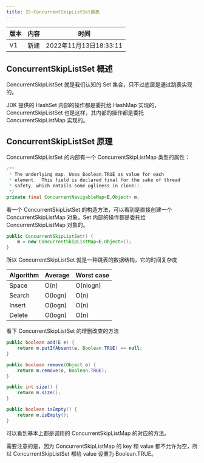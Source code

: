 ```yaml
---
title: 25-ConcurrentSkipListSet跳表
---
```


| 版本 | 内容 | 时间                   |
| ---- | ---- | ---------------------- |
| V1   | 新建 | 2022年11月13日18:33:11 |

## ConcurrentSkipListSet 概述

ConcurrentSkipListSet 就是我们认知的 Set 集合，只不过底层是通过跳表实现的。

JDK 提供的 HashSet 内部的操作都是委托给 HashMap 实现的，ConcurrentSkipListSet 也是这样，其内部的操作都是委托 ConcurrentSkipListMap 实现的。

## ConcurrentSkipListSet 原理

ConcurrentSkipListSet 的内部有一个 ConcurrentSkipListMap 类型的属性：

```java
/**
 * The underlying map. Uses Boolean.TRUE as value for each
 * element.  This field is declared final for the sake of thread
 * safety, which entails some ugliness in clone().
 */
private final ConcurrentNavigableMap<E,Object> m;
```

看一个 ConcurrentSkipListSet 的构造方法，可以看到是直接创建一个 ConcurrentSkipListMap 对象，Set 内部的操作都是委托给 ConcurrentSkipListMap 对象的。

```java
public ConcurrentSkipListSet() {
    m = new ConcurrentSkipListMap<E,Object>();
}
```

所以 ConcurrentSkipListSet 就是一种跳表的数据结构，它的时间复杂度

| Algorithm | **Average** | **Worst case** |
| :-------- | ----------- | -------------- |
| Space     | O(n)        | O(nlogn)       |
| Search    | O(logn)     | O(n)           |
| Insert    | O(logn)     | O(n)           |
| Delete    | O(logn)     | O(n)           |



看下 ConcurrentSkipListSet 的增删改查的方法

```java
public boolean add(E e) {
    return m.putIfAbsent(e, Boolean.TRUE) == null;
}

public boolean remove(Object o) {
    return m.remove(o, Boolean.TRUE);
}

public int size() {
    return m.size();
}

public boolean isEmpty() {
    return m.isEmpty();
}
```

可以看到基本上都是调用的 ConcurrentSkipListMap 的对应的方法。

需要注意的是，因为 ConcurrentSkipListMap 的 key 和 value 都不允许为空，所以 ConcurrentSkipListSet 都给 value 设置为 Boolean.TRUE。